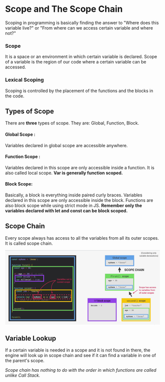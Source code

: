 # Scope and The Scope Chain

Scoping in programming is basically finding the answer to "Where does this variable live?" or "From where can we access certain variable and where not?"

### Scope
It is a space or an environment in which certain variable is declared. 
Scope of a variable is the region of our code where a certain variable can be accessed. 

### Lexical Scoping
Scoping is controlled by the placement of the functions and the blocks in the code.

##  Types of Scope
There are **three** types of scope. They are: Global, Function, Block.

#### Global Scope : 
Variables declared in global scope are accessible anywhere.

#### Function Scope :
Variables declared in this scope are only accessible inside a function. It is also called local scope.
**Var is generally function scoped.**

#### Block Scope:
Basically, a block is everything inside paired curly braces. Variables declared in this scope are only accessible inside the block. Functions are also block scope while using strict mode in JS.
**Remember only the variables declared with let and const can be block scoped.**

## Scope Chain
Every scope always has access to all the variables from all its outer scopes. It is called scope chain.

![scope-chain](assets/scopechain.png)

## Variable Lookup
If a certain variable is needed in a scope and it is not found in there, the engine will look up in scope chain and see if it can find a variable in one of the parent's scope. 

*Scope chain has nothing to do with the order in which functions are called unlike Call Stack.*
